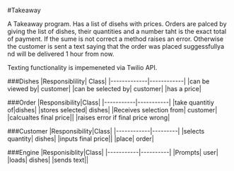 #Takeaway

A Takeaway program. Has a list of disehs with prices. Orders are palced by giving the list of dishes, their quantities and a number taht is the exact total of payment. If the sume is not correct a method raises an error. Otherwise the customer is sent a text saying that the order was placed suggessfullya nd will be delivered 1 hour from now. 

Texting functionality is impemeneted via Twilio API.

###Dishes
|Responsiblility| Class|
|-------------|------------|
|can be viewed by| customer|
|can be selected by| customer|
|has a price|

###Order
|Responsibility|Class|
|-----------|-----------|
|take quantitiy of|dishes|
|stores selected| dishes|
|Receives selection from| customer|
|calcualtes final price||
|raises error if final price wrong|

###Customer
|Responsibility|Class|
|------------|---------|
|selects quantity| dishes|
|inputs final price||
|place| order|

###Engine
|Responisiblity|Class|
|-----------|----------|
|Prompts| user|
|loads| dishes|
|sends text||

